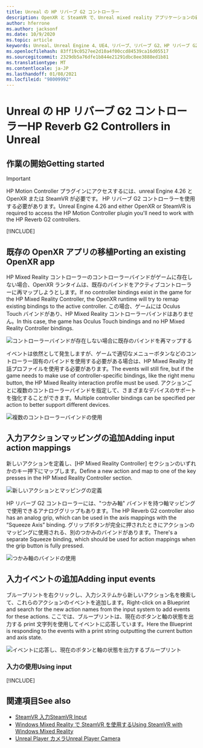 ```yaml
---
title: Unreal の HP リバーブ G2 コントローラー
description: OpenXR と SteamVR で、Unreal mixed reality アプリケーションの新しい HP リバーブ G2 コントローラーを使用する方法について説明します。
author: hferrone
ms.author: jacksonf
ms.date: 10/9/2020
ms.topic: article
keywords: Unreal、Unreal Engine 4、UE4、リバーブ、リバーブ G2、HP リバーブ G2、mixed reality、development、motion controller、ユーザー入力、機能、新しいプロジェクト、エミュレーター、ドキュメント、ガイド、機能、ホログラム、ゲーム開発、mixed reality ヘッドセット、windows mixed reality ヘッドセット、virtual reality ヘッドセット
ms.openlocfilehash: 83ff19c0527ee2d10a4f00ccd84539ca16d05517
ms.sourcegitcommit: 2329db5a76dfe1b844e21291dbc8ee3888ed1b81
ms.translationtype: MT
ms.contentlocale: ja-JP
ms.lasthandoff: 01/08/2021
ms.locfileid: "98009992"
---
```

# <a name="hp-reverb-g2-controllers-in-unreal"></a><span data-ttu-id="510f1-104">Unreal の HP リバーブ G2 コントローラー</span><span class="sxs-lookup"><span data-stu-id="510f1-104">HP Reverb G2 Controllers in Unreal</span></span> 

## <a name="getting-started"></a><span data-ttu-id="510f1-105">作業の開始</span><span class="sxs-lookup"><span data-stu-id="510f1-105">Getting started</span></span>

> [!IMPORTANT]
> <span data-ttu-id="510f1-106">HP Motion Controller プラグインにアクセスするには、unreal Engine 4.26 と OpenXR または SteamVR が必要です。 HP リバーブ G2 コントローラーを使用する必要があります。</span><span class="sxs-lookup"><span data-stu-id="510f1-106">Unreal Engine 4.26 and either OpenXR or SteamVR is required to access the HP Motion Controller plugin you'll need to work with the HP Reverb G2 controllers.</span></span>

[!INCLUDE[](includes/tabs-g2-controllers-in-unreal.md)]

## <a name="porting-an-existing-openxr-app"></a><span data-ttu-id="510f1-107">既存の OpenXR アプリの移植</span><span class="sxs-lookup"><span data-stu-id="510f1-107">Porting an existing OpenXR app</span></span> 

<span data-ttu-id="510f1-108">HP Mixed Reality コントローラーのコントローラーバインドがゲームに存在しない場合、OpenXR ランタイムは、既存のバインドをアクティブコントローラーに再マップしようとします。</span><span class="sxs-lookup"><span data-stu-id="510f1-108">If no controller bindings exist in the game for the HP Mixed Reality Controller, the OpenXR runtime will try to remap existing bindings to the active controller.</span></span>  <span data-ttu-id="510f1-109">この場合、ゲームには Oculus Touch バインドがあり、HP Mixed Reality コントローラーバインドはありません。</span><span class="sxs-lookup"><span data-stu-id="510f1-109">In this case, the game has Oculus Touch bindings and no HP Mixed Reality Controller bindings.</span></span>

![コントローラーバインドが存在しない場合に既存のバインドを再マップする](images/reverb-g2-img-04.png)

<span data-ttu-id="510f1-111">イベントは依然として発生しますが、ゲームで適切なメニューボタンなどのコントローラー固有のバインドを使用する必要がある場合は、HP Mixed Reality 対話プロファイルを使用する必要があります。</span><span class="sxs-lookup"><span data-stu-id="510f1-111">The events will still fire, but if the game needs to make use of controller-specific bindings, like the right menu button, the HP Mixed Reality interaction profile must be used.</span></span>  <span data-ttu-id="510f1-112">アクションごとに複数のコントローラーバインドを指定して、さまざまなデバイスのサポートを強化することができます。</span><span class="sxs-lookup"><span data-stu-id="510f1-112">Multiple controller bindings can be specified per action to better support different devices.</span></span>
   
![複数のコントローラーバインドの使用](images/reverb-g2-img-05.png)

## <a name="adding-input-action-mappings"></a><span data-ttu-id="510f1-114">入力アクションマッピングの追加</span><span class="sxs-lookup"><span data-stu-id="510f1-114">Adding input action mappings</span></span> 

<span data-ttu-id="510f1-115">新しいアクションを定義し、[HP Mixed Reality Controller] セクションのいずれかのキー押下にマップします。</span><span class="sxs-lookup"><span data-stu-id="510f1-115">Define a new action and map to one of the key presses in the HP Mixed Reality Controller section.</span></span>

![新しいアクションとマッピングの定義](images/reverb-g2-img-02.png)

<span data-ttu-id="510f1-117">HP リバーブ G2 コントローラーには、"つかみ軸" バインドを持つ軸マッピングで使用できるアナロググリップもあります。</span><span class="sxs-lookup"><span data-stu-id="510f1-117">The HP Reverb G2 controller also has an analog grip, which can be used in the axis mappings with the “Squeeze Axis” binding.</span></span>  <span data-ttu-id="510f1-118">グリップボタンが完全に押されたときにアクションのマッピングに使用される、別のつかみのバインドがあります。</span><span class="sxs-lookup"><span data-stu-id="510f1-118">There's a separate Squeeze binding, which should be used for action mappings when the grip button is fully pressed.</span></span> 

![つかみ軸のバインドの使用](images/reverb-g2-img-03.png)

## <a name="adding-input-events"></a><span data-ttu-id="510f1-120">入力イベントの追加</span><span class="sxs-lookup"><span data-stu-id="510f1-120">Adding input events</span></span>

<span data-ttu-id="510f1-121">ブループリントを右クリックし、入力システムから新しいアクション名を検索して、これらのアクションのイベントを追加します。</span><span class="sxs-lookup"><span data-stu-id="510f1-121">Right-click on a Blueprint and search for the new action names from the input system to add events for these actions.</span></span>  <span data-ttu-id="510f1-122">ここでは、ブループリントは、現在のボタンと軸の状態を出力する print 文字列を使用してイベントに応答しています。</span><span class="sxs-lookup"><span data-stu-id="510f1-122">Here the Blueprint is responding to the events with a print string outputting the current button and axis state.</span></span>

![イベントに応答し、現在のボタンと軸の状態を出力するブループリント](images/reverb-g2-img-06.png)

### <a name="using-input"></a><span data-ttu-id="510f1-124">入力の使用</span><span class="sxs-lookup"><span data-stu-id="510f1-124">Using input</span></span> 

[!INCLUDE[](includes/tabs-g2-controller-mapping-in-unreal.md)]

## <a name="see-also"></a><span data-ttu-id="510f1-125">関連項目</span><span class="sxs-lookup"><span data-stu-id="510f1-125">See also</span></span>
* [<span data-ttu-id="510f1-126">SteamVR 入力</span><span class="sxs-lookup"><span data-stu-id="510f1-126">SteamVR Input</span></span>](https://docs.unrealengine.com/Platforms/VR/SteamVR/HowTo/SteamVRInput/index.html)
* [<span data-ttu-id="510f1-127">Windows Mixed Reality で SteamVR を使用する</span><span class="sxs-lookup"><span data-stu-id="510f1-127">Using SteamVR with Windows Mixed Reality</span></span>](https://docs.microsoft.com/windows/mixed-reality/enthusiast-guide/using-steamvr-with-windows-mixed-reality)
* [<span data-ttu-id="510f1-128">Unreal Player カメラ</span><span class="sxs-lookup"><span data-stu-id="510f1-128">Unreal Player Camera</span></span>](https://docs.unrealengine.com/Programming/Tutorials/PlayerCamera/3/index.html)
